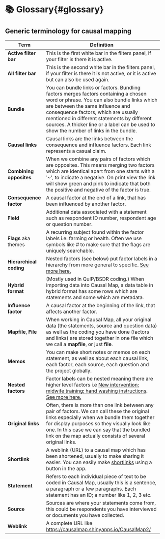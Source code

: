 #  📚 Glossary{#glossary}

## Generic terminology for causal mapping

| Term | **Definition** |
| ---------- | ------------------------------------------------------- |
| **Active filter bar** | This is the first white bar in the filters panel, if your filter is there it is active. |
| **All filter bar** | This is the second white bar in the filters panel, if your filter is there it is not active, or it is active but can also be used again. |
| **Bundle** | You can bundle links or factors. Bundling factors merges factors containing a chosen word or phrase. You can also bundle links which are between the same influence and consequence factors, which are usually mentioned in different statements by different sources. A thicker line or a label can be used to show the number of links in the bundle. |
| **Causal links** | Causal links are the links between the consequence and influence factors. Each link represents a casual claim. |
| **Combining opposites** | When we combine any pairs of factors which are opposites. This means merging two factors which are identical apart from one starts with a '~', to indicate a negative. On print view the link will show green and pink to indicate that both the positive and negative of the factor is true. |
| **Consequence factor** | A causal factor at the end of a link, that has been influenced by another factor. |
| **Field** | Additional data associated with a statement such as respondent ID number, respondent age or question number. |
| **Flags** aka themes             | A recurring subject found within the factor labels i.e. farming or health. Often we use symbols like # to make sure that the flags are uniquely searchable. |
| **Hierarchical coding** | Nested factors (see below) put factor labels in a hierarchy from more general to specific. [See more here.](#simplifying) |
| **Hybrid format** | (Mostly used in QuIP/BSDR coding.) When importing data into Causal Map, a data table in hybrid format has some rows which are statements and some which are metadata. |
| **Influence factor** | A causal factor at the beginning of the link, that affects another factor. |
| **Mapfile**, **File** | When working in Causal Map, all your original data (the statements, source and question data) as well as the coding you have done (factors and links) are stored together in one file which we call a **mapfile**, or just **file**. |
| **Memos**               | You can make short notes or memos on each statement, as well as about each causal link, each factor, each source, each question and the project globally. |
| **Nested factors** | Factor labels can be nested meaning there are higher level factors i.e <u>New intervention; midwife training; hand washing instructions</u>. [See more here.](#simplifying) |
| **Original links** | Often, there is more than one link between any pair of factors. We can call these the original links especially when we bundle them together for display purposes so they visually look like one. In this case we can say that the bundled link on the map actually consists of several original links. |
| **Shortlink** | A weblink (URL) to a causal map which has been shortened, usually to make sharing it easier. You can easily make [shortlinks](#xshortlinks) using a button in the app. |
| **Statement** | Refers to each individual piece of text to be coded in Causal Map, usually this is a sentence, a paragraph or a few paragraphs. Each statement has an ID; a number like 1, 2, 3 etc. |
| **Source** | Sources are where your statements come from, this could be respondents you have interviewed or documents you have collected. |
| **Weblink** | A complete URL like https://causalmap.shinyapps.io/CausalMap2/ |

